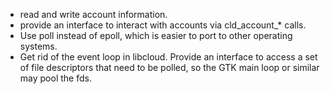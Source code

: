 - read and write account information.
- provide an interface to interact with accounts via cld_account_* calls.
- Use poll instead of epoll, which is easier to port to other operating systems.
- Get rid of the event loop in libcloud. Provide an interface to access a set of file descriptors that need to be polled, so the GTK main loop or similar may pool the fds.